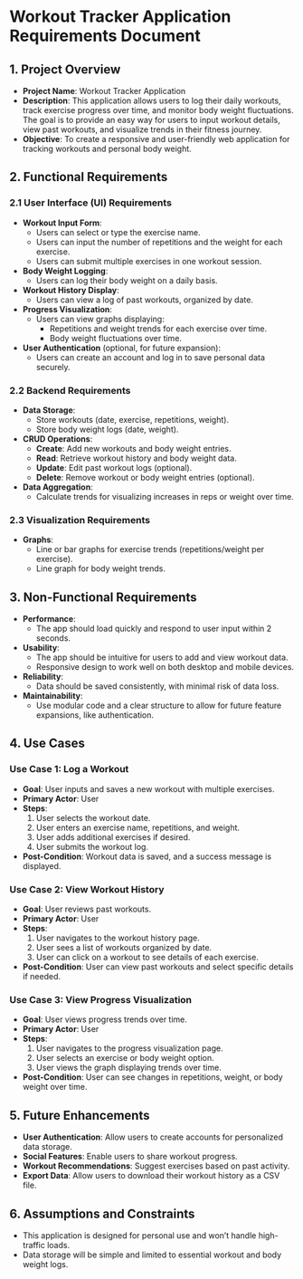 # **Workout Tracker Application Requirements Document**

## 1. **Project Overview**
   - **Project Name**: Workout Tracker Application
   - **Description**: This application allows users to log their daily workouts, track exercise progress over time, and monitor body weight fluctuations. The goal is to provide an easy way for users to input workout details, view past workouts, and visualize trends in their fitness journey.
   - **Objective**: To create a responsive and user-friendly web application for tracking workouts and personal body weight.

## 2. **Functional Requirements**

### 2.1 User Interface (UI) Requirements
   - **Workout Input Form**:
      - Users can select or type the exercise name.
      - Users can input the number of repetitions and the weight for each exercise.
      - Users can submit multiple exercises in one workout session.
   - **Body Weight Logging**:
      - Users can log their body weight on a daily basis.
   - **Workout History Display**:
      - Users can view a log of past workouts, organized by date.
   - **Progress Visualization**:
      - Users can view graphs displaying:
         - Repetitions and weight trends for each exercise over time.
         - Body weight fluctuations over time.
   - **User Authentication** (optional, for future expansion):
      - Users can create an account and log in to save personal data securely.

### 2.2 Backend Requirements
   - **Data Storage**:
      - Store workouts (date, exercise, repetitions, weight).
      - Store body weight logs (date, weight).
   - **CRUD Operations**:
      - **Create**: Add new workouts and body weight entries.
      - **Read**: Retrieve workout history and body weight data.
      - **Update**: Edit past workout logs (optional).
      - **Delete**: Remove workout or body weight entries (optional).
   - **Data Aggregation**:
      - Calculate trends for visualizing increases in reps or weight over time.

### 2.3 Visualization Requirements
   - **Graphs**:
      - Line or bar graphs for exercise trends (repetitions/weight per exercise).
      - Line graph for body weight trends.

## 3. **Non-Functional Requirements**

   - **Performance**: 
      - The app should load quickly and respond to user input within 2 seconds.
   - **Usability**:
      - The app should be intuitive for users to add and view workout data.
      - Responsive design to work well on both desktop and mobile devices.
   - **Reliability**:
      - Data should be saved consistently, with minimal risk of data loss.
   - **Maintainability**:
      - Use modular code and a clear structure to allow for future feature expansions, like authentication.

## 4. **Use Cases**

### Use Case 1: Log a Workout
   - **Goal**: User inputs and saves a new workout with multiple exercises.
   - **Primary Actor**: User
   - **Steps**:
      1. User selects the workout date.
      2. User enters an exercise name, repetitions, and weight.
      3. User adds additional exercises if desired.
      4. User submits the workout log.
   - **Post-Condition**: Workout data is saved, and a success message is displayed.

### Use Case 2: View Workout History
   - **Goal**: User reviews past workouts.
   - **Primary Actor**: User
   - **Steps**:
      1. User navigates to the workout history page.
      2. User sees a list of workouts organized by date.
      3. User can click on a workout to see details of each exercise.
   - **Post-Condition**: User can view past workouts and select specific details if needed.

### Use Case 3: View Progress Visualization
   - **Goal**: User views progress trends over time.
   - **Primary Actor**: User
   - **Steps**:
      1. User navigates to the progress visualization page.
      2. User selects an exercise or body weight option.
      3. User views the graph displaying trends over time.
   - **Post-Condition**: User can see changes in repetitions, weight, or body weight over time.

## 5. **Future Enhancements**
   - **User Authentication**: Allow users to create accounts for personalized data storage.
   - **Social Features**: Enable users to share workout progress.
   - **Workout Recommendations**: Suggest exercises based on past activity.
   - **Export Data**: Allow users to download their workout history as a CSV file.

## 6. **Assumptions and Constraints**
   - This application is designed for personal use and won’t handle high-traffic loads.
   - Data storage will be simple and limited to essential workout and body weight logs.

